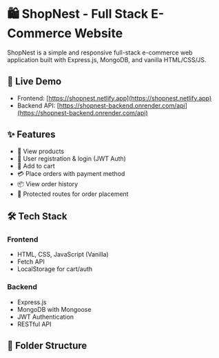# 🛍️ ShopNest - Full Stack E-Commerce Website

ShopNest is a simple and responsive full-stack e-commerce web application built with Express.js, MongoDB, and vanilla HTML/CSS/JS.

## 🔗 Live Demo

- Frontend: [https://shopnest.netlify.app](https://shopnest.netlify.app)
- Backend API: [https://shopnest-backend.onrender.com/api](https://shopnest-backend.onrender.com/api)

## ✨ Features

- 🛒 View products
- 🔐 User registration & login (JWT Auth)
- 🧺 Add to cart
- 💳 Place orders with payment method
- 📦 View order history
- 🚫 Protected routes for order placement

## 🛠️ Tech Stack

### Frontend
- HTML, CSS, JavaScript (Vanilla)
- Fetch API
- LocalStorage for cart/auth

### Backend
- Express.js
- MongoDB with Mongoose
- JWT Authentication
- RESTful API

## 📁 Folder Structure

